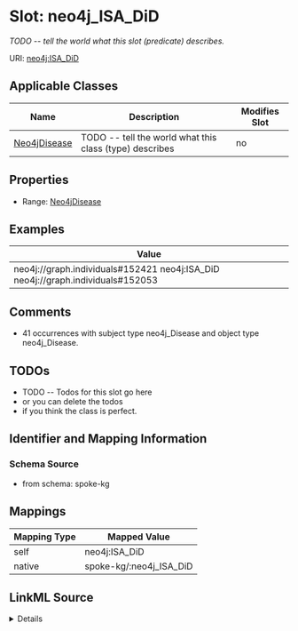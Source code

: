 

# Slot: neo4j_ISA_DiD


_TODO -- tell the world what this slot (predicate) describes._





URI: [neo4j:ISA_DiD](neo4j://graph.schema#ISA_DiD)



<!-- no inheritance hierarchy -->





## Applicable Classes

| Name | Description | Modifies Slot |
| --- | --- | --- |
| [Neo4jDisease](../classes/Neo4jDisease.md) | TODO -- tell the world what this class (type) describes |  no  |







## Properties

* Range: [Neo4jDisease](../classes/Neo4jDisease.md)






## Examples

| Value |
| --- |
| neo4j://graph.individuals#152421 neo4j:ISA_DiD neo4j://graph.individuals#152053 |

## Comments

* 41 occurrences with subject type neo4j_Disease and object type neo4j_Disease.

## TODOs

* TODO -- Todos for this slot go here
* or you can delete the todos
* if you think the class is perfect.

## Identifier and Mapping Information







### Schema Source


* from schema: spoke-kg




## Mappings

| Mapping Type | Mapped Value |
| ---  | ---  |
| self | neo4j:ISA_DiD |
| native | spoke-kg/:neo4j_ISA_DiD |




## LinkML Source

<details>
```yaml
name: neo4j_ISA_DiD
description: TODO -- tell the world what this slot (predicate) describes.
todos:
- TODO -- Todos for this slot go here
- or you can delete the todos
- if you think the class is perfect.
comments:
- 41 occurrences with subject type neo4j_Disease and object type neo4j_Disease.
examples:
- value: neo4j://graph.individuals#152421 neo4j:ISA_DiD neo4j://graph.individuals#152053
from_schema: spoke-kg
rank: 1000
slot_uri: neo4j:ISA_DiD
alias: neo4j_ISA_DiD
domain_of:
- neo4j_Disease
range: neo4j_Disease

```
</details>